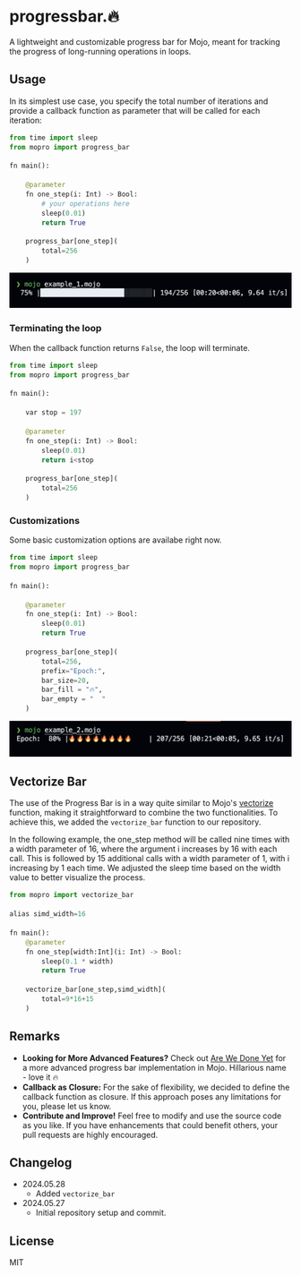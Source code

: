 # progressbar.🔥

A lightweight and customizable progress bar for Mojo, meant for tracking the progress of long-running operations in loops.

## Usage

In its simplest use case, you specify the total number of iterations and provide a callback function as parameter that will be called for each iteration:

```python
from time import sleep
from mopro import progress_bar

fn main():

    @parameter
    fn one_step(i: Int) -> Bool:
        # your operations here
        sleep(0.01)
        return True

    progress_bar[one_step](
        total=256
    )
```

![example1.mojo](./imgs/example1.png)

### Terminating the loop

When the callback function returns `False`, the loop will terminate.

```python
from time import sleep
from mopro import progress_bar

fn main():

    var stop = 197

    @parameter
    fn one_step(i: Int) -> Bool:
        sleep(0.01)
        return i<stop

    progress_bar[one_step](
        total=256
    )
```

### Customizations

Some basic customization options are availabe right now.

```python
from time import sleep
from mopro import progress_bar

fn main():

    @parameter
    fn one_step(i: Int) -> Bool:
        sleep(0.01)
        return True
        
    progress_bar[one_step](
        total=256,
        prefix="Epoch:", 
        bar_size=20,
        bar_fill = "🔥",
        bar_empty = "  "
    )
```

![example2.mojo](./imgs/example2.png)

## Vectorize Bar

The use of the Progress Bar is in a way quite similar to Mojo's [vectorize](https://docs.modular.com/mojo/stdlib/algorithm/functional/vectorize) function, making it straightforward to combine the two functionalities. To achieve this, we added the `vectorize_bar` function to our repository.

In the following example, the one_step method will be called nine times with a width parameter of 16, where the argument i increases by 16 with each call. This is followed by 15 additional calls with a width parameter of 1, with i increasing by 1 each time. We adjusted the sleep time based on the width value to better visualize the process.

```python
from mopro import vectorize_bar

alias simd_width=16

fn main():
    @parameter
    fn one_step[width:Int](i: Int) -> Bool:
        sleep(0.1 * width)
        return True
       
    vectorize_bar[one_step,simd_width](
        total=9*16+15
    )
```


## Remarks

- __Looking for More Advanced Features?__ Check out [Are We Done Yet](https://github.com/Ryul0rd/awdy) for a more advanced progress bar implementation in Mojo. Hillarious name - love it 🔥
- __Callback as Closure:__ For the sake of flexibility, we decided to define the callback function as closure. If this approach poses any limitations for you, please let us know.
- __Contribute and Improve!__ Feel free to modify and use the source code as you like. If you have enhancements that could benefit others, your pull requests are highly encouraged.

## Changelog

- 2024.05.28
  - Added `vectorize_bar`
- 2024.05.27
  - Initial repository setup and commit.

## License

MIT
